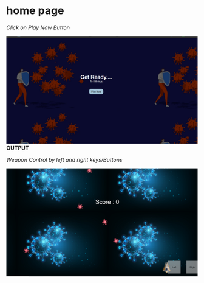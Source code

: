 # home page 
*Click on Play Now Button*

![alt](home.png)
 **OUTPUT**
 
 *Weapon Control by left and right keys/Buttons*

 ![alt](GAME.PNG)
